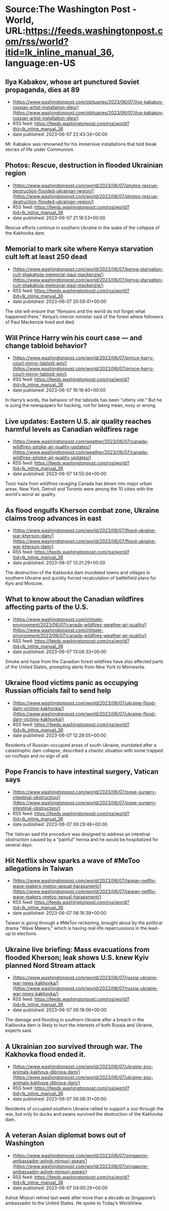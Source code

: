 # Source:The Washington Post - World, URL:https://feeds.washingtonpost.com/rss/world?itid=lk_inline_manual_36, language:en-US

## Ilya Kabakov, whose art punctured Soviet propaganda, dies at 89
 - [https://www.washingtonpost.com/obituaries/2023/06/07/ilya-kabakov-russian-artist-installation-dies/](https://www.washingtonpost.com/obituaries/2023/06/07/ilya-kabakov-russian-artist-installation-dies/)
 - RSS feed: https://feeds.washingtonpost.com/rss/world?itid=lk_inline_manual_36
 - date published: 2023-06-07 22:43:34+00:00

Mr. Kabakov was renowned for his immersive installations that told bleak stories of life under Communism.

## Photos: Rescue, destruction in flooded Ukrainian region
 - [https://www.washingtonpost.com/world/2023/06/07/photos-rescue-destruction-flooded-ukrainian-region/](https://www.washingtonpost.com/world/2023/06/07/photos-rescue-destruction-flooded-ukrainian-region/)
 - RSS feed: https://feeds.washingtonpost.com/rss/world?itid=lk_inline_manual_36
 - date published: 2023-06-07 21:18:53+00:00

Rescue efforts continue in southern Ukraine in the wake of the collapse of the Kakhovka dam.

## Memorial to mark site where Kenya starvation cult left at least 250 dead
 - [https://www.washingtonpost.com/world/2023/06/07/kenya-starvation-cult-shakahola-memorial-paul-mackenzie/](https://www.washingtonpost.com/world/2023/06/07/kenya-starvation-cult-shakahola-memorial-paul-mackenzie/)
 - RSS feed: https://feeds.washingtonpost.com/rss/world?itid=lk_inline_manual_36
 - date published: 2023-06-07 20:59:41+00:00

The site will ensure that “Kenyans and the world do not forget what happened there,” Kenya’s interior minister said of the forest where followers of Paul Mackenzie lived and died.

## Will Prince Harry win his court case — and change tabloid behavior?
 - [https://www.washingtonpost.com/world/2023/06/07/prince-harry-court-mirror-tabloid-win/](https://www.washingtonpost.com/world/2023/06/07/prince-harry-court-mirror-tabloid-win/)
 - RSS feed: https://feeds.washingtonpost.com/rss/world?itid=lk_inline_manual_36
 - date published: 2023-06-07 16:19:40+00:00

In Harry’s words, the behavior of the tabloids has been “utterly vile.” But he is suing the newspapers for hacking, not for being mean, nosy or wrong.

## Live updates: Eastern U.S. air quality reaches harmful levels as Canadian wildfires rage
 - [https://www.washingtonpost.com/weather/2023/06/07/canada-wildfires-smoke-air-quality-updates/](https://www.washingtonpost.com/weather/2023/06/07/canada-wildfires-smoke-air-quality-updates/)
 - RSS feed: https://feeds.washingtonpost.com/rss/world?itid=lk_inline_manual_36
 - date published: 2023-06-07 14:55:04+00:00

Toxic haze from wildfires ravaging Canada has blown into major urban areas. New York, Detroit and Toronto were among the 10 cities with the world's worst air quality.

## As flood engulfs Kherson combat zone, Ukraine claims troop advances in east
 - [https://www.washingtonpost.com/world/2023/06/07/flood-ukraine-war-kherson-dam/](https://www.washingtonpost.com/world/2023/06/07/flood-ukraine-war-kherson-dam/)
 - RSS feed: https://feeds.washingtonpost.com/rss/world?itid=lk_inline_manual_36
 - date published: 2023-06-07 13:21:29+00:00

The destruction of the Kakkovka dam inundated towns and villages in southern Ukraine and quickly forced recalculation of battlefield plans for Kyiv and Moscow.

## What to know about the Canadian wildfires affecting parts of the U.S.
 - [https://www.washingtonpost.com/climate-environment/2023/06/07/canada-wildfires-weather-air-quality/](https://www.washingtonpost.com/climate-environment/2023/06/07/canada-wildfires-weather-air-quality/)
 - RSS feed: https://feeds.washingtonpost.com/rss/world?itid=lk_inline_manual_36
 - date published: 2023-06-07 13:06:33+00:00

Smoke and haze from the Canadian forest wildfires have also affected parts of the United States, prompting alerts from New York to Minnesota.

## Ukraine flood victims panic as occupying Russian officials fail to send help
 - [https://www.washingtonpost.com/world/2023/06/07/ukraine-flood-dam-victims-kakhovka/](https://www.washingtonpost.com/world/2023/06/07/ukraine-flood-dam-victims-kakhovka/)
 - RSS feed: https://feeds.washingtonpost.com/rss/world?itid=lk_inline_manual_36
 - date published: 2023-06-07 12:28:05+00:00

Residents of Russian-occupied areas of south Ukraine, inundated after a catastrophic dam collapse, described a chaotic situation with some trapped on rooftops and no sign of aid.

## Pope Francis to have intestinal surgery, Vatican says
 - [https://www.washingtonpost.com/world/2023/06/07/pope-surgery-intestinal-obstruction/](https://www.washingtonpost.com/world/2023/06/07/pope-surgery-intestinal-obstruction/)
 - RSS feed: https://feeds.washingtonpost.com/rss/world?itid=lk_inline_manual_36
 - date published: 2023-06-07 09:29:46+00:00

The Vatican said the procedure was designed to address an intestinal obstruction caused by a “painful” hernia and he would be hospitalized for several days.

## Hit Netflix show sparks a wave of #MeToo allegations in Taiwan
 - [https://www.washingtonpost.com/world/2023/06/07/taiwan-netflix-wave-makers-metoo-sexual-harassment/](https://www.washingtonpost.com/world/2023/06/07/taiwan-netflix-wave-makers-metoo-sexual-harassment/)
 - RSS feed: https://feeds.washingtonpost.com/rss/world?itid=lk_inline_manual_36
 - date published: 2023-06-07 08:16:39+00:00

Taiwan is going through a #MeToo reckoning, brought about by the political drama "Wave Makers," which is having real-life repercussions in the lead-up to elections.

## Ukraine live briefing: Mass evacuations from flooded Kherson; leak shows U.S. knew Kyiv planned Nord Stream attack
 - [https://www.washingtonpost.com/world/2023/06/07/russia-ukraine-war-news-kakhovka/](https://www.washingtonpost.com/world/2023/06/07/russia-ukraine-war-news-kakhovka/)
 - RSS feed: https://feeds.washingtonpost.com/rss/world?itid=lk_inline_manual_36
 - date published: 2023-06-07 06:18:06+00:00

The damage and flooding in southern Ukraine after a breach in the Kakhovka dam is likely to hurt the interests of both Russia and Ukraine, experts said.

## A Ukrainian zoo survived through war. The Kakhovka flood ended it.
 - [https://www.washingtonpost.com/world/2023/06/07/ukraine-zoo-animals-kakhova-dibrova-dam/](https://www.washingtonpost.com/world/2023/06/07/ukraine-zoo-animals-kakhova-dibrova-dam/)
 - RSS feed: https://feeds.washingtonpost.com/rss/world?itid=lk_inline_manual_36
 - date published: 2023-06-07 06:06:31+00:00

Residents of occupied southern Ukraine rallied to support a zoo through the war, but only its ducks and swans survived the destruction of the Kakhovka dam.

## A veteran Asian diplomat bows out of Washington
 - [https://www.washingtonpost.com/world/2023/06/07/singapore-ambassador-ashok-mirpuri-asean/](https://www.washingtonpost.com/world/2023/06/07/singapore-ambassador-ashok-mirpuri-asean/)
 - RSS feed: https://feeds.washingtonpost.com/rss/world?itid=lk_inline_manual_36
 - date published: 2023-06-07 04:00:29+00:00

Ashok Mirpuri retired last week after more than a decade as Singapore’s ambassador to the United States. He spoke to Today’s WorldView.

